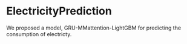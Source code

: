 # ElectricityPrediction
We proposed a model, GRU-MMattention-LightGBM for predicting the consumption of electricty.
